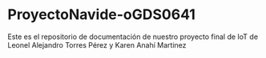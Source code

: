 # ProyectoNavide-oGDS0641
Este es el repositorio de documentación de nuestro proyecto final de IoT de Leonel Alejandro Torres Pérez y Karen Anahí Martinez
